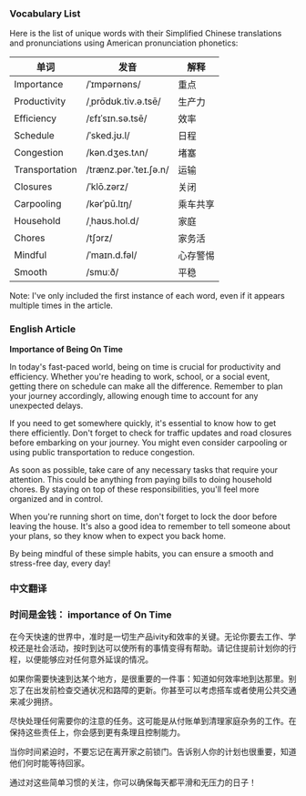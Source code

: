 
### Vocabulary List
Here is the list of unique words with their Simplified Chinese translations and pronunciations using American pronunciation phonetics:

| 单词 | 发音 | 解释 |
|------|------|------|
| Importance | /ˈɪmpərnəns/ | 重点 |
| Productivity | /ˌprōdʊk.tiv.ə.tsē/ | 生产力 |
| Efficiency | /ɛfɪˈsɪn.sə.tsē/ | 效率 |
| Schedule | /ˈsked.jʊ.l/ | 日程 |
| Congestion | /kən.dʒes.tʌn/ | 堵塞 |
| Transportation | /trænz.pər.ˈteɪ.ʃə.n/ | 运输 |
| Closures | /ˈklō.zərz/ | 关闭 |
| Carpooling | /kərˈpū.lɪŋ/ | 乘车共享 |
| Household | /ˌhaʊs.hol.d/ | 家庭 |
| Chores | /tʃɔrz/ | 家务活 |
| Mindful | /ˈmaɪn.d.fəl/ | 心存警惕 |
| Smooth | /smuːð/ | 平稳 |

Note: I've only included the first instance of each word, even if it appears multiple times in the article.

### English Article
**Importance of Being On Time**

In today's fast-paced world, being on time is crucial for productivity and efficiency. Whether you're heading to work, school, or a social event, getting there on schedule can make all the difference. Remember to plan your journey accordingly, allowing enough time to account for any unexpected delays.

If you need to get somewhere quickly, it's essential to know how to get there efficiently. Don't forget to check for traffic updates and road closures before embarking on your journey. You might even consider carpooling or using public transportation to reduce congestion.

As soon as possible, take care of any necessary tasks that require your attention. This could be anything from paying bills to doing household chores. By staying on top of these responsibilities, you'll feel more organized and in control.

When you're running short on time, don't forget to lock the door before leaving the house. It's also a good idea to remember to tell someone about your plans, so they know when to expect you back home.

By being mindful of these simple habits, you can ensure a smooth and stress-free day, every day!

### 中文翻译
### 时间是金钱： importance of On Time

在今天快速的世界中，准时是一切生产品ivity和效率的关键。无论你要去工作、学校还是社会活动，按时到达可以使所有的事情变得有帮助。请记住提前计划你的行程，以便能够应对任何意外延误的情况。

如果你需要快速到达某个地方，是很重要的一件事：知道如何效率地到达那里。别忘了在出发前检查交通状况和路障的更新。你甚至可以考虑搭车或者使用公共交通来减少拥挤。

尽快处理任何需要你的注意的任务。这可能是从付账单到清理家庭杂务的工作。在保持这些责任上，你会感到更有条理且控制能力。 

当你时间紧迫时，不要忘记在离开家之前锁门。告诉别人你的计划也很重要，知道他们何时能等待回家。

通过对这些简单习惯的关注，你可以确保每天都平滑和无压力的日子！
    
